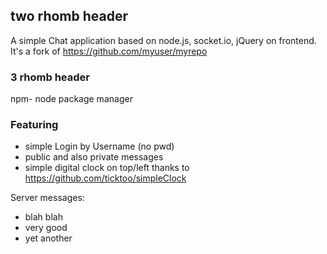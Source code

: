 ## two rhomb header
A simple Chat application based on node.js, socket.io, jQuery on frontend. It's a fork of 
https://github.com/myuser/myrepo

### 3 rhomb header
npm- node package manager

### Featuring
 - simple Login by Username (no pwd)
 - public and also private messages
 - simple digital clock on top/left thanks to https://github.com/ticktoo/simpleClock

Server messages:
 - blah blah
 - very good
 - yet another 
